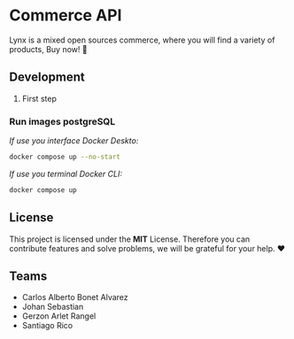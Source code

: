 # Commerce API

Lynx is a mixed open sources commerce, where you will find a variety of
products, Buy now! 🌼

## Development

1. First step

### Run images postgreSQL

_If use you interface Docker Deskto:_

```sh
docker compose up --no-start
```

_If use you terminal Docker CLI:_

```sh
docker compose up
```

## License

This project is licensed under the **MIT** License. Therefore you can contribute
features and solve problems, we will be grateful for your help. ❤

## Teams

- Carlos Alberto Bonet Alvarez
- Johan Sebastian
- Gerzon Arlet Rangel
- Santiago Rico
